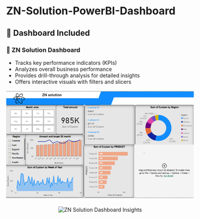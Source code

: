 # ZN-Solution-PowerBI-Dashboard
## 🚀 Dashboard Included

### 🔹 ZN Solution Dashboard
- Tracks key performance indicators (KPIs)  
- Analyzes overall business performance  
- Provides drill-through analysis for detailed insights  
- Offers interactive visuals with filters and slicers  

<p align="center">
  <img src="https://github.com/Areeba-sarwar/ZN-Solution-PowerBI-Dashboard/blob/main/ZN%20Solution%20Dashboard.PNG" width="700" alt="ZN Solution Dashboard Overview">
</p>

<p align="center">
  <img src="assets/insights.png" width="700" alt="ZN Solution Dashboard Insights">
</p>
